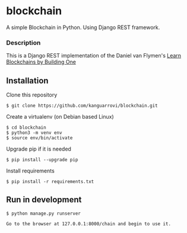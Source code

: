 # blockchain

A simple Blockchain in Python. Using Django REST framework.

### Description ###

This is a Django REST implementation of the Daniel van Flymen's [Learn Blockchains by Building One](https://hackernoon.com/learn-blockchains-by-building-one-117428612f46)

## Installation 

Clone this repository 

	$ git clone https://github.com/kanguarrovi/blockchain.git

Create a virtualenv (on Debian based Linux)

    $ cd blockchain
	$ python3 -m venv env
	$ source env/bin/activate

Upgrade pip if it is needed 

	$ pip install --upgrade pip

Install requirements 

	$ pip install -r requirements.txt

## Run in development

	$ python manage.py runserver

    Go to the browser at 127.0.0.1:8000/chain and begin to use it.
